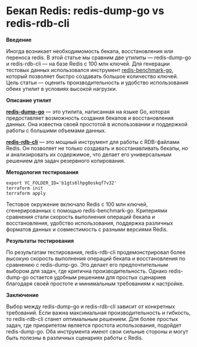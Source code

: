 # Бекап Redis: redis-dump-go vs redis-rdb-cli

**Введение**

Иногда возникает необходимомость бекапа, восстановления или переноса redis. В этой статье мы сравним две утилиты — redis-dump-go и redis-rdb-cli — на базе Redis с 100 млн ключей. Для генерации тестовых данных использовался инструмент [redis-benchmark-go](https://github.com/redis-performance/redis-benchmark-go), который позволяет быстро создавать большое количество ключей. Цель статьи — оценить производительность и удобство использования обеих утилит в условиях высокой нагрузки.

**Описание утилит**

**[redis-dump-go](https://github.com/yannh/redis-dump-go)** — это утилита, написанная на языке Go, которая предоставляет возможность создания бекапов и восстановления данных. Она известна своей простотой в использовании и поддержкой работы с большими объемами данных.

**[redis-rdb-cli](https://github.com/leonchen83/redis-rdb-cli)** — это мощный инструмент для работы с RDB-файлами Redis. Он позволяет не только создавать и восстанавливать бекапы, но и анализировать их содержимое, что делает его универсальным решением для задач резервного копирования.

**Методология тестирования**

```shell
export YC_FOLDER_ID='b1gts6lhpg0oskqf7v32'
terraform init
terraform apply
```

Тестовое окружение включало Redis с 100 млн ключей, сгенерированных с помощью redis-benchmark-go. Критериями сравнения стали скорость выполнения операций бекапа и восстановления, удобство использования, поддержка различных форматов данных и совместимость с разными версиями Redis.

**Результаты тестирования**

По результатам тестирования, redis-rdb-cli продемонстрировал более высокую скорость выполнения операций бекапа и восстановления по сравнению с redis-dump-go. Это делает его предпочтительным выбором для задач, где критична производительность. Однако redis-dump-go остается удобным решением для простых сценариев благодаря своей простоте и минимальным требованиям к настройке.

**Заключение**

Выбор между redis-dump-go и redis-rdb-cli зависит от конкретных требований. Если важна максимальная производительность и гибкость, то redis-rdb-cli станет оптимальным решением. Для более простых задач, где приоритетом является простота использования, подойдет redis-dump-go. Оба инструмента имеют свои сильные стороны и могут быть полезны в различных сценариях работы с Redis.